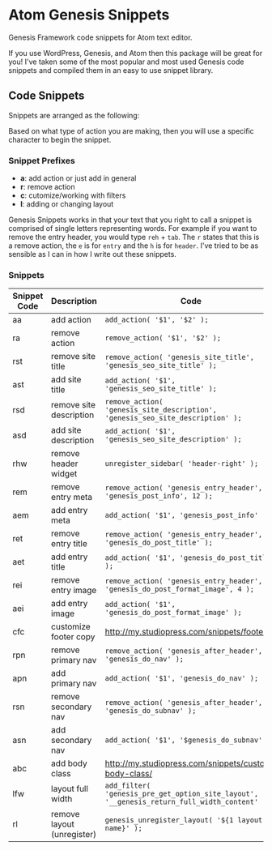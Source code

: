 # Atom Genesis Snippets

Genesis Framework code snippets for Atom text editor.

If you use WordPress, Genesis, and Atom then this package will be great for you! I've taken some of the most popular and most used Genesis code snippets and compiled them in an easy to use snippet library.

## Code Snippets
Snippets are arranged as the following:

Based on what type of action you are making, then you will use a specific character to begin the snippet.

### Snippet Prefixes
- **a**: add action or just add in general
- **r**: remove action
- **c**: cutomize/working with filters
- **l**: adding or changing layout

Genesis Snippets works in that your text that you right to call a snippet is comprised of single letters representing words. For example if you want to remove the entry header, you would type `reh` + `tab`. The `r` states that this is a remove action, the `e` is for `entry` and the `h` is for `header`. I've tried to be as sensible as I can in how I write out these snippets.

### Snippets

| Snippet Code  | Description | Code        |
| ------------- | ----------- | ------------|
| aa    | add action | `add_action( '$1', '$2' );` |
| ra    | remove action     | `remove_action( '$1', '$2' );` |
| rst   | remove site title | `remove_action( 'genesis_site_title', 'genesis_seo_site_title' );` |
| ast   | add site title | `add_action( '$1', 'genesis_seo_site_title' );` |
| rsd   | remove site description | `remove_action( 'genesis_site_description', 'genesis_seo_site_description' );` |
| asd   | add site description | `add_action( '$1', 'genesis_seo_site_description' );` |
| rhw   | remove header widget | `unregister_sidebar( 'header-right' );` |
| rem   | remove entry meta | `remove_action( 'genesis_entry_header', 'genesis_post_info', 12 );` |
| aem   | add entry meta | `add_action( '$1', 'genesis_post_info' );` |
| ret   | remove entry title | `remove_action( 'genesis_entry_header', 'genesis_do_post_title' );` |
| aet   | add entry title | `add_action( '$1', 'genesis_do_post_title' );` |
| rei   | remove entry image | `remove_action( 'genesis_entry_header', 'genesis_do_post_format_image', 4 );` |
| aei   | add entry image | `add_action( '$1', 'genesis_do_post_format_image' );` |
| cfc   | customize footer copy | http://my.studiopress.com/snippets/footer/ |
| rpn   | remove primary nav | `remove_action( 'genesis_after_header', 'genesis_do_nav' );` |
| apn   | add primary nav | `add_action( '$1', 'genesis_do_nav' );` |
| rsn   | remove secondary nav | `remove_action( 'genesis_after_header', 'genesis_do_subnav' );` |
| asn   | add secondary nav | `add_action( '$1', '$genesis_do_subnav' );` |
| abc   | add body class | http://my.studiopress.com/snippets/custom-body-class/ |
| lfw   | layout full width | `add_filter( 'genesis_pre_get_option_site_layout', '__genesis_return_full_width_content' );` |
| rl    | remove layout (unregister) | `genesis_unregister_layout( '${1 layout-name}' );` |
